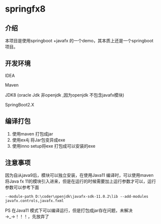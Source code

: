 # springfx8

## 介绍

本项目是使用springboot +javafx 的一个demo，其本质上还是一个springboot 项目。

## 开发环境

IDEA

Maven

JDK8 (oracle Jdk 非openjdk ,因为openjdk 不包含javafx模块)

SpringBoot2.X 



## 编译打包

1. 使用maven 打包成jar
2. 使用ex4j 将Jar包变异成exe
3. 使用inno setup将exe 打包成可以安装的exe



## 注意事项



因为自从java9后，模块可以独立安装，在使用Java11 编译时，可以使用maven 将Java fx 11的模块引入进来，但是在运行的时候需要加上运行参数才可以，运行参数可以参考下面

```
--module-path D:\coder\openjdk\javafx-sdk-11.0.2\lib --add-modules javafx.controls,javafx.fxml
```
PS 在Java11 模式下可以编译运行，但是打包成jar存在问题，未解决→_→！！！，先放弃了

